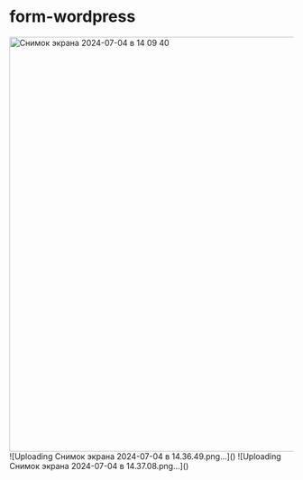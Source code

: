 # form-wordpress
<img width="734" alt="Снимок экрана 2024-07-04 в 14 09 40" src="https://github.com/balguzh1nov/form-wordpress/assets/118799235/0550bb47-e8ad-4652-a099-1ee0ceebb251">
![Uploading Снимок экрана 2024-07-04 в 14.36.49.png…]()
![Uploading Снимок экрана 2024-07-04 в 14.37.08.png…]()
